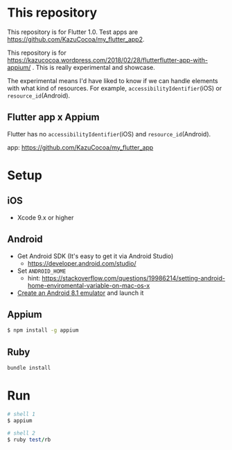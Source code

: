 # This repository

This repository is for Flutter 1.0. Test apps are https://github.com/KazuCocoa/my_flutter_app2.

This repository is for https://kazucocoa.wordpress.com/2018/02/28/flutterflutter-app-with-appium/ . This is really experimental and showcase.

The experimental means I'd have liked to know if we can handle elements with what kind of resources. For example, `accessibilityIdentifier`(iOS) or `resource_id`(Android).

## Flutter app x Appium

Flutter has no `accessibilityIdentifier`(iOS) and `resource_id`(Android).

app: https://github.com/KazuCocoa/my_flutter_app

# Setup

## iOS

- Xcode 9.x or higher

## Android

- Get Android SDK (It's easy to get it via Android Studio)
  - https://developer.android.com/studio/
- Set `ANDROID_HOME`
  - hint: https://stackoverflow.com/questions/19986214/setting-android-home-enviromental-variable-on-mac-os-x
- [Create an Android 8.1 emulator](https://developer.android.com/studio/run/managing-avds) and launch it

## Appium

```bash
$ npm install -g appium
```

## Ruby

```ruby
bundle install
```

# Run

```bash
# shell 1
$ appium
```

```ruby
# shell 2
$ ruby test/rb
```
